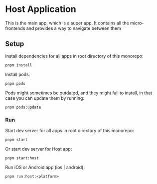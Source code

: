 # Host Application

This is the main app, which is a super app. It contains all the micro-frontends and provides a way to navigate between them

## Setup

Install dependencies for all apps in root directory of this monorepo:

```
pnpm install
```

Install pods:

```
pnpm pods
```

Pods might sometimes be outdated, and they might fail to install, in that case you can update them by running:

```
pnpm pods:update
```

### Run

Start dev server for all apps in root directory of this monorepo:

```
pnpm start
```

Or start dev server for Host app:

```
pnpm start:host
```

Run iOS or Android app (ios | android):

```
pnpm run:host:<platform>
```
